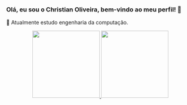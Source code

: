 ### Olá, eu sou o Christian Oliveira, bem-vindo ao meu perfil! 👋

🔭 Atualmente estudo engenharia da computação.


<div align="center">
  <a href="https://github.com/christianduhp">
  <img height="180em" src="https://github-readme-stats.vercel.app/api?username=christianduhp&show_icons=false&theme=github_dark&include_all_commits=true&count_private=true"/>
  <img height="180em" src="https://github-readme-stats.vercel.app/api/top-langs/?username=christianduhp&layout=compact&langs_count=7&theme=github_dark"/>
</div>
